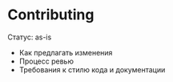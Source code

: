 # Contributing

Статус: as-is

- Как предлагать изменения
- Процесс ревью
- Требования к стилю кода и документации
